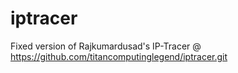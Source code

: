 # iptracer
Fixed version of Rajkumardusad's IP-Tracer @ https://github.com/titancomputinglegend/iptracer.git
